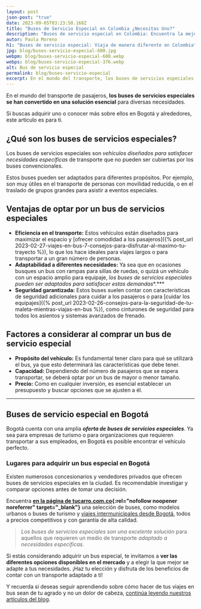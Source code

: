 ```yaml
---
layout: post
json-post: "true"
date: 2023-09-05T03:23:58.168Z
title: "Buses de Servicio Especial en Colombia ¿Necesitas Uno?"
description: "Buses de servicio especial en Colombia: Encuentra la mejor opción ¡Haz clic y conoce las ventajas de estos vehículos únicos!"
autor: Paula Moreno
h1: "Buses de servicio especial: Viaja de manera diferente en Colombia"
jpg: blog/buses-servicio-especial-600.jpg
webpm: blog/buses-servicio-especial-600.webp
webps: blog/buses-servicio-especial-376.webp
alt: Bus de servicio especial
permalink: blog/buses-servicio-especial
excerpt: En el mundo del transporte, los buses de servicios especiales se han convertido en una solución esencial para diversas necesidades. Si buscas adquirir uno o conocer más sobre ellos en Bogotá y alrededores, este artículo es para ti.
---
```

En el mundo del transporte de pasajeros, **los buses de servicios especiales se han convertido en una solución esencial** para diversas necesidades.

Si buscas adquirir uno o conocer más sobre ellos en Bogotá y alrededores, este artículo es para ti.

## ¿Qué son los buses de servicios especiales?

Los buses de servicios especiales son *vehículos diseñados para satisfacer necesidades específicas* de transporte que no pueden ser cubiertas por los buses convencionales.

Estos buses pueden ser adaptados para diferentes propósitos. Por ejemplo, son muy útiles en el transporte de personas con movilidad reducida, o en el traslado de grupos grandes para asistir a eventos especiales.

## Ventajas de optar por un bus de servicios especiales

* **Eficiencia en el transporte:** Estos vehículos están diseñados para maximizar el espacio y [ofrecer comodidad a los pasajeros]({% post_url 2023-02-27-viajes-en-bus-7-consejos-para-disfrutar-al-maximo-tu-trayecto %}), lo que los hace ideales para viajes largos o para transportar a un gran número de personas.
* **Adaptabilidad a diferentes necesidades:** Ya sea que en ocasiones busques un bus con rampas para sillas de ruedas, o quizá un vehículo con un espacio amplio para equipaje, *los buses de servicios especiales pueden ser adaptados para satisfacer estas demandas**.***
* **Seguridad garantizada:** Estos buses suelen contar con características de seguridad adicionales para cuidar a los pasajeros o para [cuidar los equipajes]({% post_url 2023-02-26-consejos-para-la-seguridad-de-tu-maleta-mientras-viajas-en-bus %}), como cinturones de seguridad para todos los asientos y sistemas avanzados de frenado.

## Factores a considerar al comprar un bus de servicio especial

* **Propósito del vehículo:** Es fundamental tener claro para qué se utilizará el bus, ya que esto determinará las características que debe tener.
* **Capacidad:** Dependiendo del número de pasajeros que se espera transportar, se deberá optar por un bus de mayor o menor tamaño.
* **Precio:** Como en cualquier inversión, es esencial establecer un presupuesto y buscar opciones que se ajusten a él.

- - -

## Buses de servicio especial en Bogotá

Bogotá cuenta con una amplia ***oferta de buses de servicios especiales***. Ya sea para empresas de turismo o para organizaciones que requieren transportar a sus empleados, en Bogotá es posible encontrar el vehículo perfecto.

### Lugares para adquirir un bus especial en Bogotá

Existen numerosos concesionarios y vendedores privados que ofrecen buses de servicios especiales en la ciudad. Es recomendable investigar y comparar opciones antes de tomar una decisión.

Encuentra **[en la página de tucarro.com.co](https://www.tucarro.com.co/){:rel="nofollow noopener noreferrer" target="_blank"}** una selección de buses, como modelos urbanos o buses de turismo y [viajes intermunicipales desde Bogotá]({{'terminal-de-bogota'|relative_url}}), todos a precios competitivos y con garantía de alta calidad.

> *Los buses de servicios especiales son una excelente solución* para aquellos que requieren un medio de transporte *adaptado a necesidades específicas.*

Si estás considerando adquirir un bus especial, te invitamos a **ver las diferentes opciones disponibles en el mercado** y a elegir la que mejor se adapte a tus necesidades. ¡Haz tu elección y disfruta de los beneficios de contar con un transporte adaptado a ti!

Y recuerda si deseas seguir aprendiendo sobre cómo hacer de tus viajes en bus sean de tu agrado y no un dolor de cabeza, [continúa leyendo nuestros artículos del blog]({{'blog'|relative_url}}).
